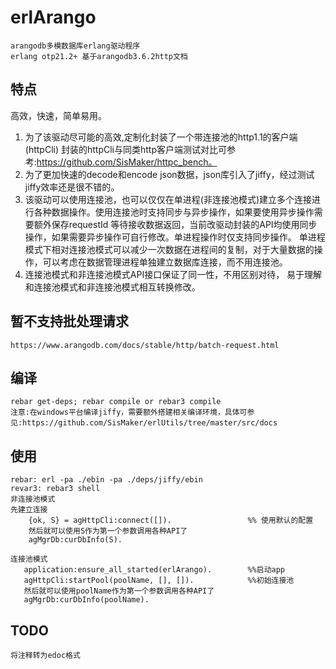# erlArango
    arangodb多模数据库erlang驱动程序
    erlang otp21.2+ 基于arangodb3.6.2http文档
    
## 特点
  高效，快速，简单易用。
  1. 为了该驱动尽可能的高效,定制化封装了一个带连接池的http1.1的客户端(httpCli) 
  封装的httpCli与同类http客户端测试对比可参考:https://github.com/SisMaker/httpc_bench。
  2. 为了更加快速的decode和encode json数据，json库引入了jiffy，经过测试jiffy效率还是很不错的。
  3.  该驱动可以使用连接池，也可以仅仅在单进程(非连接池模式)建立多个连接进行各种数据操作。使用连接池时支持同步与异步操作，如果要使用异步操作需要额外保存requestId
  等待接收数据返回，当前改驱动封装的API均使用同步操作，如果需要异步操作可自行修改。单进程操作时仅支持同步操作。
  单进程模式下相对连接池模式可以减少一次数据在进程间的复制，对于大量数据的操作，可以考虑在数据管理进程单独建立数据库连接，而不用连接池。   
  4. 连接池模式和非连接池模式API接口保证了同一性，不用区别对待， 易于理解和连接池模式和非连接池模式相互转换修改。

## 暂不支持批处理请求
    https://www.arangodb.com/docs/stable/http/batch-request.html 
  
## 编译
    rebar get-deps; rebar compile or rebar3 compile
    注意:在windows平台编译jiffy，需要额外搭建相关编译环境，具体可参见:https://github.com/SisMaker/erlUtils/tree/master/src/docs
  
## 使用
    rebar: erl -pa ./ebin -pa ./deps/jiffy/ebin
    revar3: rebar3 shell
    非连接池模式
    先建立连接
        {ok, S} = agHttpCli:connect([]).                 %% 使用默认的配置
        然后就可以使用S作为第一个参数调用各种API了
        agMgrDb:curDbInfo(S).
    
    连接池模式
       application:ensure_all_started(erlArango).        %%启动app
       agHttpCli:startPool(poolName, [], []).            %%初始连接池
       然后就可以使用poolName作为第一个参数调用各种API了  
       agMgrDb:curDbInfo(poolName).  
       
## TODO
    将注释转为edoc格式         
       
